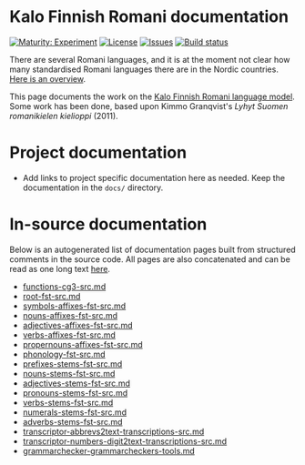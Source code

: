 # Kalo Finnish Romani documentation

[![Maturity: Experiment](https://img.shields.io/badge/Maturity-Experiment-black.svg)](https://giellalt.github.io/MaturityClassification.html)
[![License](https://img.shields.io/github/license/giellalt/lang-rmf)](https://raw.githubusercontent.com/giellalt/lang-rmf/main/LICENSE)
[![Issues](https://img.shields.io/github/issues/giellalt/lang-rmf)](https://github.com/giellalt/lang-rmf/issues)
[![Build status](https://github.com/giellalt/lang-rmf/workflows/Speller%20CI+CD/badge.svg)](https://github.com/giellalt/lang-rmf/actions)

There are several Romani languages, and it is at the moment not clear how many standardised Romani languages there are in the Nordic countries. [Here is an overview](../lang-rmy/romani-languages.html).

This page documents the work on the [Kalo Finnish Romani language model](https://github.com/giellalt/lang-rmf). Some work has been done, based upon Kimmo Granqvist's *Lyhyt Suomen romanikielen kielioppi* (2011).

# Project documentation

* Add links to project specific documentation here as needed. Keep the documentation in the `docs/` directory.

# In-source documentation

Below is an autogenerated list of documentation pages built from structured comments in the source code. All pages are also concatenated and can be read as one long text [here](rmf.md).
* [functions-cg3-src.md](functions-cg3-src.md)
* [root-fst-src.md](root-fst-src.md)
* [symbols-affixes-fst-src.md](symbols-affixes-fst-src.md)
* [nouns-affixes-fst-src.md](nouns-affixes-fst-src.md)
* [adjectives-affixes-fst-src.md](adjectives-affixes-fst-src.md)
* [verbs-affixes-fst-src.md](verbs-affixes-fst-src.md)
* [propernouns-affixes-fst-src.md](propernouns-affixes-fst-src.md)
* [phonology-fst-src.md](phonology-fst-src.md)
* [prefixes-stems-fst-src.md](prefixes-stems-fst-src.md)
* [nouns-stems-fst-src.md](nouns-stems-fst-src.md)
* [adjectives-stems-fst-src.md](adjectives-stems-fst-src.md)
* [pronouns-stems-fst-src.md](pronouns-stems-fst-src.md)
* [verbs-stems-fst-src.md](verbs-stems-fst-src.md)
* [numerals-stems-fst-src.md](numerals-stems-fst-src.md)
* [adverbs-stems-fst-src.md](adverbs-stems-fst-src.md)
* [transcriptor-abbrevs2text-transcriptions-src.md](transcriptor-abbrevs2text-transcriptions-src.md)
* [transcriptor-numbers-digit2text-transcriptions-src.md](transcriptor-numbers-digit2text-transcriptions-src.md)
* [grammarchecker-grammarcheckers-tools.md](grammarchecker-grammarcheckers-tools.md)
